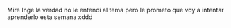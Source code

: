 Mire Inge la verdad no le entendí al tema pero le prometo que voy a intentar aprenderlo esta semana xddd

